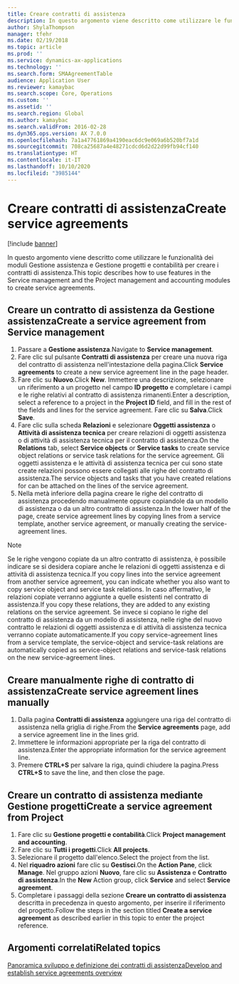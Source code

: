 ```yaml
---
title: Creare contratti di assistenza
description: In questo argomento viene descritto come utilizzare le funzionalità dei moduli Gestione assistenza e Gestione progetti e contabilità per creare i contratti di assistenza.
author: ShylaThompson
manager: tfehr
ms.date: 02/19/2018
ms.topic: article
ms.prod: ''
ms.service: dynamics-ax-applications
ms.technology: ''
ms.search.form: SMAAgreementTable
audience: Application User
ms.reviewer: kamaybac
ms.search.scope: Core, Operations
ms.custom: ''
ms.assetid: ''
ms.search.region: Global
ms.author: kamaybac
ms.search.validFrom: 2016-02-28
ms.dyn365.ops.version: AX 7.0.0
ms.openlocfilehash: 7a1a47761869a4190eac6dc9e069a6b520bf7a1d
ms.sourcegitcommit: 708ca25687a4e48271cdcd6d2d22d99fb94cf140
ms.translationtype: HT
ms.contentlocale: it-IT
ms.lasthandoff: 10/10/2020
ms.locfileid: "3985144"
---
```

# <a name="create-service-agreements"></a><span data-ttu-id="ce0d0-103">Creare contratti di assistenza</span><span class="sxs-lookup"><span data-stu-id="ce0d0-103">Create service agreements</span></span>

[!include [banner](../includes/banner.md)]

<span data-ttu-id="ce0d0-104">In questo argomento viene descritto come utilizzare le funzionalità dei moduli Gestione assistenza e Gestione progetti e contabilità per creare i contratti di assistenza.</span><span class="sxs-lookup"><span data-stu-id="ce0d0-104">This topic describes how to use features in the Service management and the Project management and accounting modules to create service agreements.</span></span>

## <a name="create-a-service-agreement-from-service-management"></a><span data-ttu-id="ce0d0-105">Creare un contratto di assistenza da Gestione assistenza</span><span class="sxs-lookup"><span data-stu-id="ce0d0-105">Create a service agreement from Service management</span></span>

1. <span data-ttu-id="ce0d0-106">Passare a **Gestione assistenza**.</span><span class="sxs-lookup"><span data-stu-id="ce0d0-106">Navigate to **Service management**.</span></span>
2. <span data-ttu-id="ce0d0-107">Fare clic sul pulsante **Contratti di assistenza** per creare una nuova riga del contratto di assistenza nell'intestazione della pagina.</span><span class="sxs-lookup"><span data-stu-id="ce0d0-107">Click **Service agreements** to create a new service agreement line in the page header.</span></span> 
3. <span data-ttu-id="ce0d0-108">Fare clic su **Nuovo**.</span><span class="sxs-lookup"><span data-stu-id="ce0d0-108">Click **New**.</span></span> <span data-ttu-id="ce0d0-109">Immettere una descrizione, selezionare un riferimento a un progetto nel campo **ID progetto** e completare i campi e le righe relativi al contratto di assistenza rimanenti.</span><span class="sxs-lookup"><span data-stu-id="ce0d0-109">Enter a description, select a reference to a project in the **Project ID** field, and fill in the rest of the fields and lines for the service agreement.</span></span> <span data-ttu-id="ce0d0-110">Fare clic su **Salva**.</span><span class="sxs-lookup"><span data-stu-id="ce0d0-110">Click **Save**.</span></span>
4. <span data-ttu-id="ce0d0-111">Fare clic sulla scheda **Relazioni** e selezionare **Oggetti assistenza** o **Attività di assistenza tecnica** per creare relazioni di oggetti assistenza o di attività di assistenza tecnica per il contratto di assistenza.</span><span class="sxs-lookup"><span data-stu-id="ce0d0-111">On the **Relations** tab, select **Service objects** or **Service tasks** to create service object relations or service task relations for the service agreement.</span></span> <span data-ttu-id="ce0d0-112">Gli oggetti assistenza e le attività di assistenza tecnica per cui sono state create relazioni possono essere collegati alle righe del contratto di assistenza.</span><span class="sxs-lookup"><span data-stu-id="ce0d0-112">The service objects and tasks that you have created relations for can be attached on the lines of the service agreement.</span></span>
5. <span data-ttu-id="ce0d0-113">Nella metà inferiore della pagina creare le righe del contratto di assistenza procedendo manualmente oppure copiandole da un modello di assistenza o da un altro contratto di assistenza.</span><span class="sxs-lookup"><span data-stu-id="ce0d0-113">In the lower half of the page, create service agreement lines by copying lines from a service template, another service agreement, or manually creating the service-agreement lines.</span></span>

> [!NOTE]
> <span data-ttu-id="ce0d0-114">Se le righe vengono copiate da un altro contratto di assistenza, è possibile indicare se si desidera copiare anche le relazioni di oggetti assistenza e di attività di assistenza tecnica.</span><span class="sxs-lookup"><span data-stu-id="ce0d0-114">If you copy lines into the service agreement from another service agreement, you can indicate whether you also want to copy service object and service task relations.</span></span> <span data-ttu-id="ce0d0-115">In caso affermativo, le relazioni copiate verranno aggiunte a quelle esistenti nel contratto di assistenza.</span><span class="sxs-lookup"><span data-stu-id="ce0d0-115">If you copy these relations, they are added to any existing relations on the service agreement.</span></span> <span data-ttu-id="ce0d0-116">Se invece si copiano le righe del contratto di assistenza da un modello di assistenza, nelle righe del nuovo contratto le relazioni di oggetti assistenza e di attività di assistenza tecnica verranno copiate automaticamente.</span><span class="sxs-lookup"><span data-stu-id="ce0d0-116">If you copy service-agreement lines from a service template, the service-object and service-task relations are automatically copied as service-object relations and service-task relations on the new service-agreement lines.</span></span>

## <a name="create-service-agreement-lines-manually"></a><span data-ttu-id="ce0d0-117">Creare manualmente righe di contratto di assistenza</span><span class="sxs-lookup"><span data-stu-id="ce0d0-117">Create service agreement lines manually</span></span>

1. <span data-ttu-id="ce0d0-118">Dalla pagina **Contratti di assistenza** aggiungere una riga del contratto di assistenza nella griglia di righe.</span><span class="sxs-lookup"><span data-stu-id="ce0d0-118">From the **Service agreements** page, add a service agreement line in the lines grid.</span></span> 
2. <span data-ttu-id="ce0d0-119">Immettere le informazioni appropriate per la riga del contratto di assistenza.</span><span class="sxs-lookup"><span data-stu-id="ce0d0-119">Enter the appropriate information for the service agreement line.</span></span> 
3. <span data-ttu-id="ce0d0-120">Premere **CTRL+S** per salvare la riga, quindi chiudere la pagina.</span><span class="sxs-lookup"><span data-stu-id="ce0d0-120">Press **CTRL+S** to save the line, and then close the page.</span></span>

## <a name="create-a-service-agreement-from-project"></a><span data-ttu-id="ce0d0-121">Creare un contratto di assistenza mediante Gestione progetti</span><span class="sxs-lookup"><span data-stu-id="ce0d0-121">Create a service agreement from Project</span></span>

1. <span data-ttu-id="ce0d0-122">Fare clic su **Gestione progetti e contabilità**.</span><span class="sxs-lookup"><span data-stu-id="ce0d0-122">Click **Project management and accounting**.</span></span>
2. <span data-ttu-id="ce0d0-123">Fare clic su **Tutti i progetti**.</span><span class="sxs-lookup"><span data-stu-id="ce0d0-123">Click **All projects**.</span></span>
3. <span data-ttu-id="ce0d0-124">Selezionare il progetto dall'elenco.</span><span class="sxs-lookup"><span data-stu-id="ce0d0-124">Select the project from the list.</span></span>
4. <span data-ttu-id="ce0d0-125">Nel **riquadro azioni** fare clic su **Gestisci**.</span><span class="sxs-lookup"><span data-stu-id="ce0d0-125">On the **Action Pane**, click **Manage**.</span></span> <span data-ttu-id="ce0d0-126">Nel gruppo azioni **Nuovo**, fare clic su **Assistenza** e **Contratto di assistenza**.</span><span class="sxs-lookup"><span data-stu-id="ce0d0-126">In the **New** Action group, click **Service** and select **Service agreement**.</span></span>
5. <span data-ttu-id="ce0d0-127">Completare i passaggi della sezione **Creare un contratto di assistenza** descritta in precedenza in questo argomento, per inserire il riferimento del progetto.</span><span class="sxs-lookup"><span data-stu-id="ce0d0-127">Follow the steps in the section titled **Create a service agreement** as described earlier in this topic to enter the project reference.</span></span>


## <a name="related-topics"></a><span data-ttu-id="ce0d0-128">Argomenti correlati</span><span class="sxs-lookup"><span data-stu-id="ce0d0-128">Related topics</span></span>

[<span data-ttu-id="ce0d0-129">Panoramica sviluppo e definizione dei contratti di assistenza</span><span class="sxs-lookup"><span data-stu-id="ce0d0-129">Develop and establish service agreements overview</span></span>](service-agreements.md)


